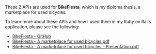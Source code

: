 These 2 APIs are used for **BikeFiesta**, which is my diploma thesis, a marketplace for used bicycles.

To learn more about these APIs and how I used them in my Ruby on Rails application, please see the following:
- [BikeFiesta - GitHub](https://github.com/pauladam2001/BikeFiesta-DiplomaThesis)
- [BikeFiesta - A marketplace for used bicycles.pdf](https://github.com/pauladam2001/BikeFiesta-DiplomaThesis/files/12785265/Licenta.IE.ADAM.VA.PAUL-ADRIAN.pdf)
- [BikeFiesta - A marketplace for used bicycles - Presentation.pdf](https://github.com/pauladam2001/BikeFiesta-DiplomaThesis/files/12785269/BikeFiesta.-.A.marketplace.for.used.bicycles.-.Slides.pdf)
